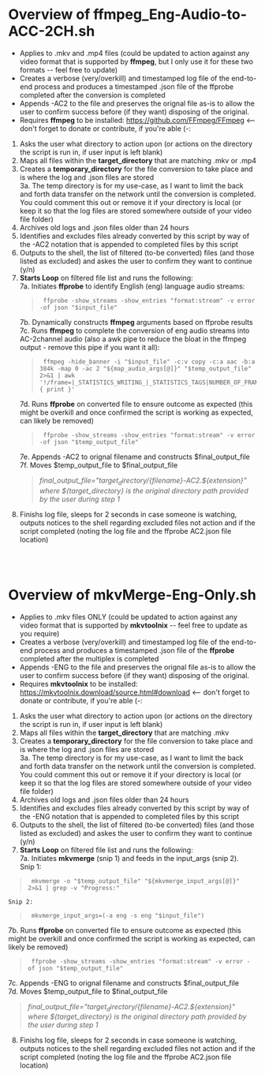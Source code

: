
# Overview of **ffmpeg_Eng-Audio-to-ACC-2CH.sh**
  - Applies to .mkv and .mp4 files (could be updated to action against any video format that is supported by **ffmpeg**, but I only use it for these two formats -- feel free to update)
  - Creates a verbose (very/overkill) and timestamped log file of the end-to-end process and produces a timestamped .json file of the ffprobe completed after the conversion is completed
  - Appends -AC2 to the file and preserves the orignal file as-is to allow the user to confirm success before (if they want) disposing of the original.
  - Requires **ffmpeg** to be installed: https://github.com/FFmpeg/FFmpeg <-- don't forget to donate or contribute, if you're able (-:
1. Asks the user what directory to action upon (or actions on the directory the script is run in, if user input is left blank)
2. Maps all files within the **target_directory** that are matching .mkv or .mp4
3. Creates a **temporary_directory** for the file conversion to take place and is where the log and .json files are stored <br>
  3a. The temp directory is for my use-case, as I want to limit the back and forth data transfer on the network until the conversion is completed.  You could comment this out or remove it if your directory is local (or keep it so that the log files are stored somewhere outside of your video file folder)
4. Archives old logs and .json files older than 24 hours
5. Identifies and excludes files already converted by this script by way of the -AC2 notation that is appended to completed files by this script
6. Outputs to the shell, the list of filtered (to-be converted) files (and those listed as excluded) and askes the user to confirm they want to continue (y/n)
7. **Starts Loop** on filtered file list and runs the following: <br>
    7a. Initiates **ffprobe** to identify English (eng) language audio streams: <br>
    >      ffprobe -show_streams -show_entries "format:stream" -v error -of json "$input_file"
    7b. Dynamically constructs **ffmpeg** arguments based on ffprobe results <br>
    7c. Runs **ffmpeg** to complete the conversion of eng audio streams into AC-2channel audio (also a awk pipe to reduce the bloat in the ffmpeg output - remove this pipe if you want it all):
    >      ffmpeg -hide_banner -i "$input_file" -c:v copy -c:a aac -b:a 384k -map 0 -ac 2 "${map_audio_args[@]}" "$temp_output_file" 2>&1 | awk '!/frame=|_STATISTICS_WRITING_|_STATISTICS_TAGS|NUMBER_OF_FRAMES|NUMBER_OF_BYTES/ { print }'
    7d. Runs **ffprobe** on converted file to ensure outcome as expected (this might be overkill and once confirmed the script is working as expected, can likely be removed)
    >      ffprobe -show_streams -show_entries "format:stream" -v error -of json "$temp_output_file"
    7e. Appends -AC2 to orignal filename and constructs $final_output_file <br>
    7f. Moves $temp_output_file to $final_output_file
     > _final_output_file="${target_directory}/${filename}-AC2.${extension}" where ${target_directory} is the original directory path provided by the user during step 1_ <br>
8. Finishs log file, sleeps for 2 seconds in case someone is watching, outputs notices to the shell regarding excluded files not action and if the script completed (noting the log file and the ffprobe AC2.json file location)
<br>
<br>

# Overview of **mkvMerge-Eng-Only.sh**
  - Applies to .mkv files ONLY (could be updated to action against any video format that is supported by **mkvtoolnix** -- feel free to update as you require)
  - Creates a verbose (very/overkill) and timestamped log file of the end-to-end process and produces a timestamped .json file of the **ffprobe** completed after the multiplex is completed
  - Appends -ENG to the file and preserves the orignal file as-is to allow the user to confirm success before (if they want) disposing of the original.
  - Requires **mkvtoolnix** to be installed: https://mkvtoolnix.download/source.html#download <-- don't forget to donate or contribute, if you're able (-:
1. Asks the user what directory to action upon (or actions on the directory the script is run in, if user input is left blank)
2. Maps all files within the **target_directory** that are matching .mkv
3. Creates a **temporary_directory** for the file conversion to take place and is where the log and .json files are stored <br>
  3a. The temp directory is for my use-case, as I want to limit the back and forth data transfer on the network until the conversion is completed.  You could comment this out or remove it if your directory is local (or keep it so that the log files are stored somewhere outside of your video file folder)
4. Archives old logs and .json files older than 24 hours
5. Identifies and excludes files already converted by this script by way of the -ENG notation that is appended to completed files by this script
6. Outputs to the shell, the list of filtered (to-be converted) files (and those listed as excluded) and askes the user to confirm they want to continue (y/n)
7. **Starts Loop** on filtered file list and runs the following: <br>
  7a. Initiates **mkvmerge** (snip 1) and feeds in the input_args (snip 2). <br>
    Snip 1:
  >      mkvmerge -o "$temp_output_file" "${mkvmerge_input_args[@]}" 2>&1 | grep -v "Progress:"
    Snip 2:
  >      mkvmerge_input_args=(-a eng -s eng "$input_file")
  7b. Runs **ffprobe** on converted file to ensure outcome as expected (this might be overkill and once confirmed the script is working as expected, can likely be removed)
  >      ffprobe -show_streams -show_entries "format:stream" -v error -of json "$temp_output_file"
  7c. Appends -ENG to orignal filename and constructs $final_output_file <br>
  7d. Moves $temp_output_file to $final_output_file
   > _final_output_file="${target_directory}/${filename}-AC2.${extension}" where ${target_directory} is the original directory path provided by the user during step 1_ <br>
8. Finishs log file, sleeps for 2 seconds in case someone is watching, outputs notices to the shell regarding excluded files not action and if the script completed (noting the log file and the ffprobe AC2.json file location)
